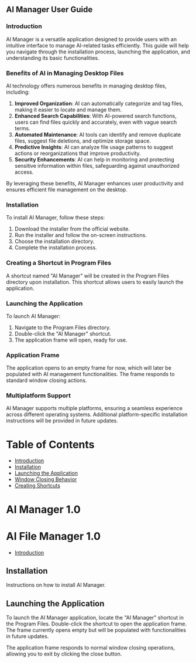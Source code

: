 ## AI Manager User Guide

### Introduction
AI Manager is a versatile application designed to provide users with an intuitive interface to manage AI-related tasks efficiently. This guide will help you navigate through the installation process, launching the application, and understanding its basic functionalities.

### Benefits of AI in Managing Desktop Files
AI technology offers numerous benefits in managing desktop files, including:
1. **Improved Organization**: AI can automatically categorize and tag files, making it easier to locate and manage them.
2. **Enhanced Search Capabilities**: With AI-powered search functions, users can find files quickly and accurately, even with vague search terms.
3. **Automated Maintenance**: AI tools can identify and remove duplicate files, suggest file deletions, and optimize storage space.
4. **Predictive Insights**: AI can analyze file usage patterns to suggest actions or reorganizations that improve productivity.
5. **Security Enhancements**: AI can help in monitoring and protecting sensitive information within files, safeguarding against unauthorized access.

By leveraging these benefits, AI Manager enhances user productivity and ensures efficient file management on the desktop.

### Installation
To install AI Manager, follow these steps:
1. Download the installer from the official website.
2. Run the installer and follow the on-screen instructions.
3. Choose the installation directory.
4. Complete the installation process.

### Creating a Shortcut in Program Files
A shortcut named "AI Manager" will be created in the Program Files directory upon installation. This shortcut allows users to easily launch the application.

### Launching the Application
To launch AI Manager:
1. Navigate to the Program Files directory.
2. Double-click the "AI Manager" shortcut.
3. The application frame will open, ready for use.

### Application Frame
The application opens to an empty frame for now, which will later be populated with AI management functionalities. The frame responds to standard window closing actions.

### Multiplatform Support
AI Manager supports multiple platforms, ensuring a seamless experience across different operating systems. Additional platform-specific installation instructions will be provided in future updates.
# Table of Contents

- [Introduction](topics/introduction.md)
- [Installation](topics/installation.md)
- [Launching the Application](topics/launching.md)
- [Window Closing Behavior](topics/window_closing_behavior.md)
- [Creating Shortcuts](topics/creating_shortcuts.md)


# AI Manager 1.0
# AI File Manager 1.0

- [Introduction](topics/introduction.md)

## Installation

Instructions on how to install AI Manager.

## Launching the Application

To launch the AI Manager application, locate the "AI Manager" shortcut in the Program Files. Double-click the shortcut to open the application frame. The frame currently opens empty but will be populated with functionalities in future updates.

The application frame responds to normal window closing operations, allowing you to exit by clicking the close button.